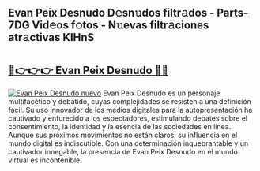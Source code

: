 ## Evan Peix Desnudo D𝚎sn𝚞dos filtr𝚊dos - Parts-7DG Vid𝚎os f𝚘tos - N𝚞evas filtr𝚊ciones atr𝚊ctivas KIHnS

# <h2><a href="http://mbavh7.tromn.icu/?c=Evan+Peix+Desnudo">🔗👉👉👉 Evan Peix Desnudo 🔗🔗</a></h2>

[![Evan Peix Desnudo nuevo](https://i.imgur.com/pEAQMta.gif)](http://mbavh7.tromn.icu/?c=Evan+Peix+Desnudo)
Evan Peix Desnudo es un personaje multifacético y debatido, cuyas complejidades se resisten a una definición fácil.  Su uso innovador de los medios digitales para la autopresentación ha cautivado y enfurecido a los espectadores, estimulando debates sobre el consentimiento, la identidad y la esencia de las sociedades en línea. Aunque sus próximos movimientos no están claros, su influencia en el mundo digital es indiscutible. Con una determinación inquebrantable y un cautivador innegable, la presencia de Evan Peix Desnudo en el mundo virtual es incontenible.
